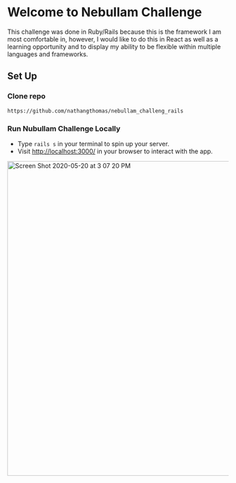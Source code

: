# Welcome to Nebullam Challenge

This challenge was done in Ruby/Rails because this is the framework I am most comfortable in, however, I would like to do this in React as well as a learning opportunity and to display my ability to be flexible within multiple languages and frameworks.  

## **Set Up**

### Clone repo
```
https://github.com/nathangthomas/nebullam_challeng_rails
```
### Run Nubullam Challenge Locally
- Type `rails s` in your terminal to spin up your server.
- Visit [http://localhost:3000/](http://localhost:3000/) in your browser to interact with the app.


<img width="716" alt="Screen Shot 2020-05-20 at 3 07 20 PM" src="https://user-images.githubusercontent.com/47466067/82497548-b087db00-9aab-11ea-9586-30f40972795f.png">
